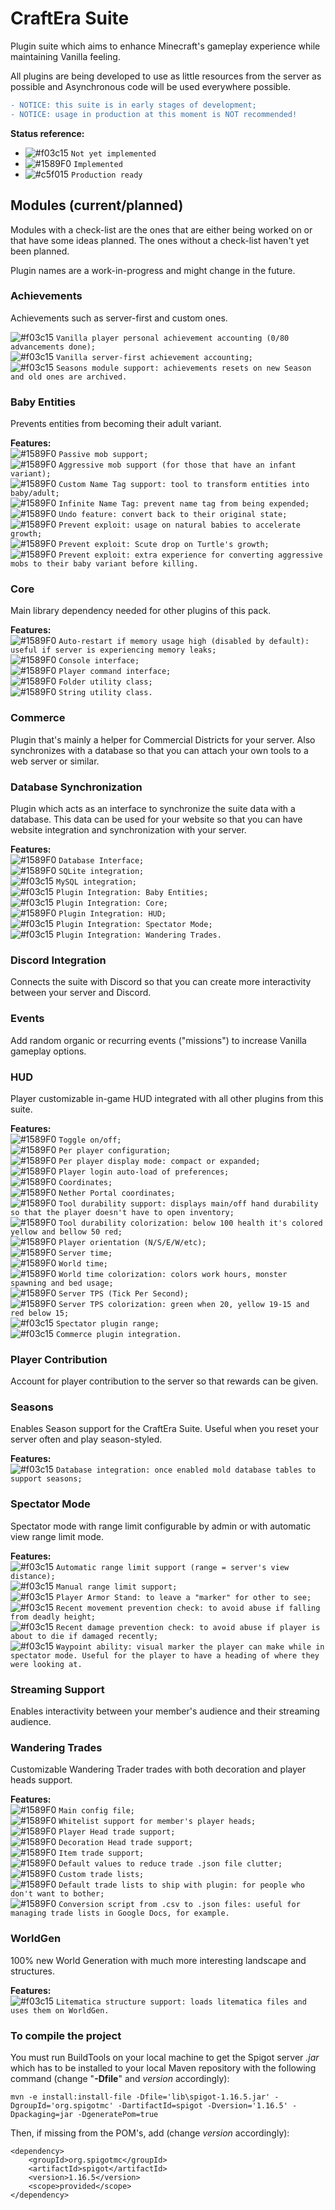 
# CraftEra Suite  
Plugin suite which aims to enhance Minecraft's gameplay experience while maintaining Vanilla feeling.   
  
All plugins are being developed to use as little resources from the server as possible and Asynchronous code will be used everywhere possible.  
  
```diff
- NOTICE: this suite is in early stages of development; 
- NOTICE: usage in production at this moment is NOT recommended!
```

**Status reference:**

- ![#f03c15](https://via.placeholder.com/15/f03c15/000000?text=+) `Not yet implemented`
- ![#1589F0](https://via.placeholder.com/15/1589F0/000000?text=+) `Implemented`  
- ![#c5f015](https://via.placeholder.com/15/c5f015/000000?text=+) `Production ready`

## Modules (current/planned)  
Modules with a check-list are the ones that are either being worked on or that have some ideas planned. The ones without a check-list haven't yet been planned.  
  
Plugin names are a work-in-progress and might change in the future.  
  
### Achievements 
Achievements such as server-first and custom ones. 

![#f03c15](https://via.placeholder.com/15/f03c15/000000?text=+) `Vanilla player personal achievement accounting (0/80 advancements done);`  
![#f03c15](https://via.placeholder.com/15/f03c15/000000?text=+) `Vanilla server-first achievement accounting;`  
![#f03c15](https://via.placeholder.com/15/f03c15/000000?text=+) `Seasons module support: achievements resets on new Season and old ones are archived.`
  
### Baby Entities 
Prevents entities from becoming their adult variant.  
  
**Features:**  
![#1589F0](https://via.placeholder.com/15/1589F0/000000?text=+) `Passive mob support;`  
![#1589F0](https://via.placeholder.com/15/1589F0/000000?text=+) `Aggressive mob support (for those that have an infant variant);`  
![#1589F0](https://via.placeholder.com/15/1589F0/000000?text=+) `Custom Name Tag support: tool to transform entities into baby/adult;`  
![#1589F0](https://via.placeholder.com/15/1589F0/000000?text=+) `Infinite Name Tag: prevent name tag from being expended;`  
![#1589F0](https://via.placeholder.com/15/1589F0/000000?text=+) `Undo feature: convert back to their original state;`  
![#1589F0](https://via.placeholder.com/15/1589F0/000000?text=+) `Prevent exploit: usage on natural babies to accelerate growth;`  
![#1589F0](https://via.placeholder.com/15/1589F0/000000?text=+) `Prevent exploit: Scute drop on Turtle's growth;`  
![#1589F0](https://via.placeholder.com/15/1589F0/000000?text=+) `Prevent exploit: extra experience for converting aggressive mobs to their baby variant before killing.`
  
### Core 
Main library dependency needed for other plugins of this pack.  
  
**Features:**   
![#1589F0](https://via.placeholder.com/15/1589F0/000000?text=+) `Auto-restart if memory usage high (disabled by default): useful if server is experiencing memory leaks;`  
![#1589F0](https://via.placeholder.com/15/1589F0/000000?text=+) `Console interface;`  
![#1589F0](https://via.placeholder.com/15/1589F0/000000?text=+) `Player command interface;`  
![#1589F0](https://via.placeholder.com/15/1589F0/000000?text=+) `Folder utility class;`  
![#1589F0](https://via.placeholder.com/15/1589F0/000000?text=+) `String utility class.` 
  
### Commerce
Plugin that's mainly a helper for Commercial Districts for your server. Also synchronizes with a database so that you can attach your own tools to a web server or similar.
  
### Database Synchronization  
Plugin which acts as an interface to synchronize the suite data with a database. This data can be used for your website so that you can have website integration and synchronization with your server.  

**Features:**  
![#1589F0](https://via.placeholder.com/15/1589F0/000000?text=+) `Database Interface;`  
![#1589F0](https://via.placeholder.com/15/1589F0/000000?text=+) `SQLite integration;`  
![#f03c15](https://via.placeholder.com/15/f03c15/000000?text=+) `MySQL integration;`  
![#f03c15](https://via.placeholder.com/15/f03c15/000000?text=+) `Plugin Integration: Baby Entities;`  
![#f03c15](https://via.placeholder.com/15/f03c15/000000?text=+) `Plugin Integration: Core;`  
![#1589F0](https://via.placeholder.com/15/1589F0/000000?text=+) `Plugin Integration: HUD;`  
![#f03c15](https://via.placeholder.com/15/f03c15/000000?text=+) `Plugin Integration: Spectator Mode;`  
![#f03c15](https://via.placeholder.com/15/f03c15/000000?text=+) `Plugin Integration: Wandering Trades.`
 
### Discord Integration  
Connects the suite with Discord so that you can create more interactivity between your server and Discord.  
  
### Events  
Add random organic or recurring events ("missions") to increase Vanilla gameplay options.  
  
### HUD  
Player customizable in-game HUD integrated with all other plugins from this suite.  
  
**Features:**  
![#1589F0](https://via.placeholder.com/15/1589F0/000000?text=+) `Toggle on/off;`  
![#1589F0](https://via.placeholder.com/15/1589F0/000000?text=+) `Per player configuration;`  
![#1589F0](https://via.placeholder.com/15/1589F0/000000?text=+) `Per player display mode: compact or expanded;`  
![#1589F0](https://via.placeholder.com/15/1589F0/000000?text=+) `Player login auto-load of preferences;`  
![#1589F0](https://via.placeholder.com/15/1589F0/000000?text=+) `Coordinates;`  
![#1589F0](https://via.placeholder.com/15/1589F0/000000?text=+) `Nether Portal coordinates;`  
![#1589F0](https://via.placeholder.com/15/1589F0/000000?text=+) `Tool durability support: displays main/off hand durability so that the player doesn't have to open inventory;`  
![#1589F0](https://via.placeholder.com/15/1589F0/000000?text=+) `Tool durability colorization: below 100 health it's colored yellow and bellow 50 red;`  
![#1589F0](https://via.placeholder.com/15/1589F0/000000?text=+) `Player orientation (N/S/E/W/etc);`  
![#1589F0](https://via.placeholder.com/15/1589F0/000000?text=+) `Server time;`   
![#1589F0](https://via.placeholder.com/15/1589F0/000000?text=+) `World time;`  
![#1589F0](https://via.placeholder.com/15/1589F0/000000?text=+) `World time colorization: colors work hours, monster spawning and bed usage;`  
![#1589F0](https://via.placeholder.com/15/1589F0/000000?text=+) `Server TPS (Tick Per Second);`  
![#1589F0](https://via.placeholder.com/15/1589F0/000000?text=+) `Server TPS colorization: green when 20, yellow 19-15 and red below 15;`  
![#f03c15](https://via.placeholder.com/15/f03c15/000000?text=+) `Spectator plugin range;`  
![#f03c15](https://via.placeholder.com/15/f03c15/000000?text=+) `Commerce plugin integration.`
  
### Player Contribution  
Account for player contribution to the server so that rewards can be given.  
    
### Seasons  
Enables Season support for the CraftEra Suite. Useful when you reset your server often and play season-styled. 
  
**Features:**  
![#f03c15](https://via.placeholder.com/15/f03c15/000000?text=+) `Database integration: once enabled mold database tables to support seasons;`
 
### Spectator Mode  
Spectator mode with range limit configurable by admin or with automatic view range limit mode.  
  
**Features:**  
![#f03c15](https://via.placeholder.com/15/f03c15/000000?text=+) `Automatic range limit support (range = server's view distance);`  
![#f03c15](https://via.placeholder.com/15/f03c15/000000?text=+) `Manual range limit support;`  
![#f03c15](https://via.placeholder.com/15/f03c15/000000?text=+) `Player Armor Stand: to leave a "marker" for other to see;`  
![#f03c15](https://via.placeholder.com/15/f03c15/000000?text=+) `Recent movement prevention check: to avoid abuse if falling from deadly height;`  
![#f03c15](https://via.placeholder.com/15/f03c15/000000?text=+) `Recent damage prevention check: to avoid abuse if player is about to die if damaged recently;`  
![#f03c15](https://via.placeholder.com/15/f03c15/000000?text=+) `Waypoint ability: visual marker the player can make while in spectator mode. Useful for the player to have a heading of where they were looking at.`
  
### Streaming Support  
Enables interactivity between your member's audience and their streaming audience.  
  
### Wandering Trades  
Customizable Wandering Trader trades with both decoration and player heads support.  
  
**Features:**  
![#1589F0](https://via.placeholder.com/15/1589F0/000000?text=+) `Main config file;`  
![#1589F0](https://via.placeholder.com/15/1589F0/000000?text=+) `Whitelist support for member's player heads;`  
![#1589F0](https://via.placeholder.com/15/1589F0/000000?text=+) `Player Head trade support;`  
![#1589F0](https://via.placeholder.com/15/1589F0/000000?text=+) `Decoration Head trade support;`  
![#1589F0](https://via.placeholder.com/15/1589F0/000000?text=+) `Item trade support;`  
![#1589F0](https://via.placeholder.com/15/1589F0/000000?text=+) `Default values to reduce trade .json file clutter;`  
![#1589F0](https://via.placeholder.com/15/1589F0/000000?text=+) `Custom trade lists;`  
![#1589F0](https://via.placeholder.com/15/1589F0/000000?text=+) `Default trade lists to ship with plugin: for people who don't want to bother;`  
![#1589F0](https://via.placeholder.com/15/1589F0/000000?text=+) `Conversion script from .csv to .json files: useful for managing trade lists in Google Docs, for example.` 
  
  
### WorldGen  
100% new World Generation with much more interesting landscape and structures.  
  
**Features:**  
![#f03c15](https://via.placeholder.com/15/f03c15/000000?text=+) `Litematica structure support: loads litematica files and uses them on WorldGen.`

### To compile the project
You must run BuildTools on your local machine to get the Spigot server *.jar* which has to be installed to your local Maven repository with the following command (change "**-Dfile**" and *version* accordingly):

    mvn -e install:install-file -Dfile='lib\spigot-1.16.5.jar' -DgroupId='org.spigotmc' -DartifactId=spigot -Dversion='1.16.5' -Dpackaging=jar -DgeneratePom=true

Then, if missing from the POM's, add (change *version* accordingly):

    <dependency>  
    	<groupId>org.spigotmc</groupId>  
    	<artifactId>spigot</artifactId>  
    	<version>1.16.5</version>  
    	<scope>provided</scope>  
    </dependency>